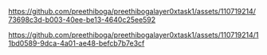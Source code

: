 https://github.com/preethiboga/preethibogalayer0xtask1/assets/110719214/73698c3d-b003-40ee-be13-4640c25ee592



https://github.com/preethiboga/preethibogalayer0xtask1/assets/110719214/11bd0589-9dca-4a01-ae48-befcb7b7e3cf
